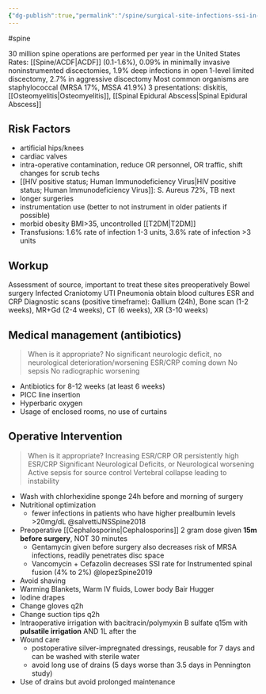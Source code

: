 ```yaml
---
{"dg-publish":true,"permalink":"/spine/surgical-site-infections-ssi-in-spine-surgery/","created":"2025-09-21T15:32:38.489-07:00","updated":"2025-09-21T18:21:58.328-07:00"}
---
```


#spine 

30 million spine operations are performed per year in the United States
Rates: 
	[[Spine/ACDF\|ACDF]] (0.1-1.6%), 0.09% in minimally invasive noninstrumented discectomies, 1.9% deep infections in open 1-level limited discectomy, 2.7% in aggressive discectomy
Most common organisms are staphylococcal (MRSA 17%, MSSA 41.9%)
3 presentations: diskitis, [[Osteomyelitis\|Osteomyelitis]], [[Spinal Epidural Abscess\|Spinal Epidural Abscess]]
## Risk Factors
- artificial hips/knees
- cardiac valves
- intra-operative contamination, reduce OR personnel, OR traffic, shift changes for scrub techs
- [[HIV positive status; Human Immunodeficiency Virus\|HIV positive status; Human Immunodeficiency Virus]]: S. Aureus 72%, TB next
- longer surgeries
- instrumentation use (better to not instrument in older patients if possible)
- morbid obesity BMI>35, uncontrolled [[T2DM\|T2DM]]
- Transfusions: 1.6% rate of infection 1-3 units, 3.6% rate of infection >3 units
## Workup
Assessment of source, important to treat these sites preoperatively
	Bowel surgery
	Infected Craniotomy
	UTI
	Pneumonia
obtain blood cultures
ESR and CRP
Diagnostic scans (positive timeframe): 
	Gallium (24h), Bone scan (1-2 weeks), MR+Gd (2-4 weeks), CT (6 weeks), XR (3-10 weeks) 

## Medical management (antibiotics)
>When is it appropriate?
	No significant neurologic deficit, no neurological deterioration/worsening
	ESR/CRP coming down
	No sepsis
	No radiographic worsening
- Antibiotics for 8-12 weeks (at least 6 weeks)
- PICC line insertion
- Hyperbaric oxygen
- Usage of enclosed rooms, no use of curtains
## Operative Intervention
>When is it appropriate?
	Increasing ESR/CRP OR persistently high ESR/CRP
	Significant Neurological Deficits, or Neurological worsening
	Active sepsis for source control
	Vertebral collapse leading to instability
- Wash with chlorhexidine sponge 24h before and morning of surgery
- Nutritional optimization
	- fewer infections in patients who have higher prealbumin levels >20mg/dL @salvettiJNSSpine2018
- Preoperative [[Cephalosporins\|Cephalosporins]] 2 gram dose given **15m before surgery**, NOT 30 minutes
	- Gentamycin given before surgery also decreases risk of MRSA infections, readily penetrates disc space
	- Vancomycin + Cefazolin decreases SSI rate for Instrumented spinal fusion (4% to 2%) @lopezSpine2019
- Avoid shaving
- Warming Blankets, Warm IV fluids, Lower body Bair Hugger
- Iodine drapes
- Change gloves q2h
- Change suction tips q2h
- Intraoperative irrigation with bacitracin/polymyxin B sulfate q15m with **pulsatile irrigation** AND 1L after the 
- Wound care
	- postoperative silver-impregnated dressings, reusable for 7 days and can be washed with sterile water
	- avoid long use of drains (5 days worse than 3.5 days in Pennington study)
- Use of drains but avoid prolonged maintenance
